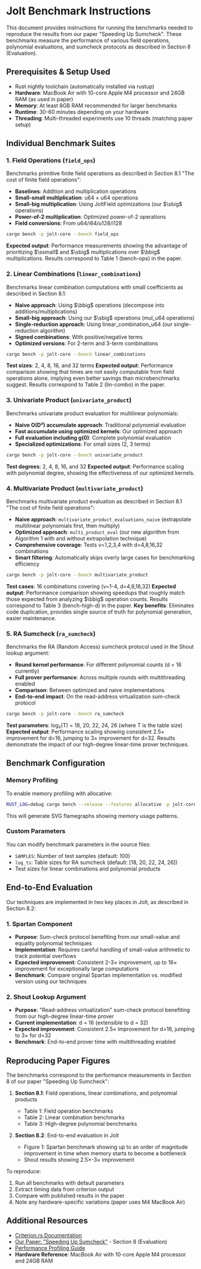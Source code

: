 # Jolt Benchmark Instructions

This document provides instructions for running the benchmarks needed to reproduce the results from our paper "Speeding Up Sumcheck". These benchmarks measure the performance of various field operations, polynomial evaluations, and sumcheck protocols as described in Section 8 (Evaluation).

## Prerequisites & Setup Used

- Rust nightly toolchain (automatically installed via rustup)
- **Hardware**: MacBook Air with 10-core Apple M4 processor and 24GB RAM (as used in paper)
- **Memory**: At least 8GB RAM recommended for larger benchmarks
- **Runtime**: 30-60 minutes depending on your hardware
- **Threading**: Multi-threaded experiments use 10 threads (matching paper setup)

## Individual Benchmark Suites

### 1. Field Operations (`field_ops`)

Benchmarks primitive finite field operations as described in Section 8.1 "The cost of finite field operations":
- **Baselines**: Addition and multiplication operations
- **Small-small multiplication**: u64 × u64 operations
- **Small-big multiplication**: Using JoltField optimizations (our $\sbig$ operations)
- **Power-of-2 multiplication**: Optimized power-of-2 operations
- **Field conversions**: From u64/i64/u128/i128

```bash
cargo bench -p jolt-core --bench field_ops
```

**Expected output**: Performance measurements showing the advantage of prioritizing $\ssmall$ and $\sbig$ multiplications over $\bbig$ multiplications. Results correspond to Table 1 (bench-ops) in the paper.

### 2. Linear Combinations (`linear_combinations`)

Benchmarks linear combination computations with small coefficients as described in Section 8.1:
- **Naive approach**: Using $\bbig$ operations (decompose into additions/multiplications)
- **Small-big approach**: Using our $\sbig$ operations (mul_u64 operations)
- **Single-reduction approach**: Using linear_combination_u64 (our single-reduction algorithm)
- **Signed combinations**: With positive/negative terms
- **Optimized versions**: For 2-term and 3-term combinations

```bash
cargo bench -p jolt-core --bench linear_combinations
```

**Test sizes**: 2, 4, 8, 16, and 32 terms
**Expected output**: Performance comparison showing that times are not easily computable from field operations alone, implying even better savings than microbenchmarks suggest. Results correspond to Table 2 (lin-combo) in the paper.

### 3. Univariate Product (`univariate_product`)

Benchmarks univariate product evaluation for multilinear polynomials:
- **Naive O(D²) accumulate approach**: Traditional polynomial evaluation
- **Fast accumulate using optimized kernels**: Our optimized approach
- **Full evaluation including g(0)**: Complete polynomial evaluation
- **Specialized optimizations**: For small sizes (2, 3 terms)

```bash
cargo bench -p jolt-core --bench univariate_product
```

**Test degrees**: 2, 4, 8, 16, and 32
**Expected output**: Performance scaling with polynomial degree, showing the effectiveness of our optimized kernels.

### 4. Multivariate Product (`multivariate_product`)

Benchmarks multivariate product evaluation as described in Section 8.1 "The cost of finite field operations":
- **Naive approach**: `multivariate_product_evaluations_naive` (extrapolate multilinear polynomials first, then multiply)
- **Optimized approach**: `multi_product_eval` (our new algorithm from Algorithm 1 with and without extrapolation technique)
- **Comprehensive coverage**: Tests v=1,2,3,4 with d=4,8,16,32 combinations
- **Smart filtering**: Automatically skips overly large cases for benchmarking efficiency

```bash
cargo bench -p jolt-core --bench multivariate_product
```

**Test cases**: 16 combinations covering (v=1-4, d=4,8,16,32)
**Expected output**: Performance comparison showing speedups that roughly match those expected from analyzing $\bbig$ operation counts. Results correspond to Table 3 (bench-high-d) in the paper.
**Key benefits**: Eliminates code duplication, provides single source of truth for polynomial generation, easier maintenance.

### 5. RA Sumcheck (`ra_sumcheck`)

Benchmarks the RA (Random Access) sumcheck protocol used in the Shout lookup argument:
- **Round kernel performance**: For different polynomial counts (d = 16 currently)
- **Full prover performance**: Across multiple rounds with multithreading enabled
- **Comparison**: Between optimized and naive implementations
- **End-to-end impact**: On the read-address virtualization sum-check protocol

```bash
cargo bench -p jolt-core --bench ra_sumcheck
```

**Test parameters**: log₂(T) = 18, 20, 22, 24, 26 (where T is the table size)
**Expected output**: Performance scaling showing consistent 2.5× improvement for d=16, jumping to 3× improvement for d=32. Results demonstrate the impact of our high-degree linear-time prover techniques.

## Benchmark Configuration

### Memory Profiling

To enable memory profiling with allocative:

```bash
RUST_LOG=debug cargo bench --release --features allocative -p jolt-core
```

This will generate SVG flamegraphs showing memory usage patterns.

### Custom Parameters

You can modify benchmark parameters in the source files:
- `SAMPLES`: Number of test samples (default: 100)
- `log_ts`: Table sizes for RA sumcheck (default: [18, 20, 22, 24, 26])
- Test sizes for linear combinations and polynomial products

## End-to-End Evaluation

Our techniques are implemented in two key places in Jolt, as described in Section 8.2:

### 1. Spartan Component
- **Purpose**: Sum-check protocol benefiting from our small-value and equality polynomial techniques
- **Implementation**: Requires careful handling of small-value arithmetic to track potential overflows
- **Expected improvement**: Consistent 2-3× improvement, up to 16× improvement for exceptionally large computations
- **Benchmark**: Compare original Spartan implementation vs. modified version using our techniques

### 2. Shout Lookup Argument
- **Purpose**: "Read-address virtualization" sum-check protocol benefiting from our high-degree linear-time prover
- **Current implementation**: d = 16 (extensible to d = 32)
- **Expected improvement**: Consistent 2.5× improvement for d=16, jumping to 3× for d=32
- **Benchmark**: End-to-end prover time with multithreading enabled

## Reproducing Paper Figures

The benchmarks correspond to the performance measurements in Section 8 of our paper "Speeding Up Sumcheck":

1. **Section 8.1**: Field operations, linear combinations, and polynomial products
   - Table 1: Field operation benchmarks
   - Table 2: Linear combination benchmarks
   - Table 3: High-degree polynomial benchmarks

2. **Section 8.2**: End-to-end evaluation in Jolt
   - Figure 1: Spartan benchmark showing up to an order of magnitude improvement in time when memory starts to become a bottleneck
   - Shout results showing 2.5×-3× improvement

To reproduce:
1. Run all benchmarks with default parameters
2. Extract timing data from criterion output
3. Compare with published results in the paper
4. Note any hardware-specific variations (paper uses M4 MacBook Air)

## Additional Resources

- [Criterion.rs Documentation](https://bheisler.github.io/criterion.rs/)
- [Our Paper: "Speeding Up Sumcheck"](https://eprint.iacr.org/2023/1217) - Section 8 (Evaluation)
- [Performance Profiling Guide](../README.md#performance-profiling)
- **Hardware Reference**: MacBook Air with 10-core Apple M4 processor and 24GB RAM
